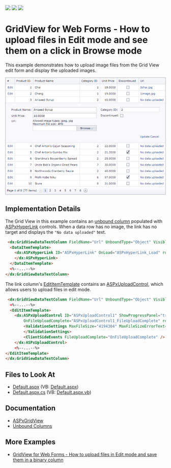 <!-- default badges list -->
![](https://img.shields.io/endpoint?url=https://codecentral.devexpress.com/api/v1/VersionRange/128536085/15.1.3%2B)
[![](https://img.shields.io/badge/Open_in_DevExpress_Support_Center-FF7200?style=flat-square&logo=DevExpress&logoColor=white)](https://supportcenter.devexpress.com/ticket/details/E4644)
[![](https://img.shields.io/badge/📖_How_to_use_DevExpress_Examples-e9f6fc?style=flat-square)](https://docs.devexpress.com/GeneralInformation/403183)
<!-- default badges end -->

# GridView for Web Forms - How to upload files in Edit mode and see them on a click in Browse mode

This example demonstrates how to upload image files from the Grid View edit form and display the uploaded images. 

![Grid View - Links in grid](unbound-column-with-links.png)

## Implementation Details

The Grid View in this example contains an [unbound column](https://docs.devexpress.com/AspNet/3732/components/grid-view/concepts/data-representation-basics/columns/unbound-columns) populated with [ASPxHyperLink](https://docs.devexpress.com/AspNet/DevExpress.Web.ASPxHyperLink) controls. When a data row has no image, the link has no target and displays the `"No data uploaded"` text.

```aspx
 <dx:GridViewDataTextColumn FieldName="Url" UnboundType="Object" VisibleIndex="6">
  <DataItemTemplate>
    <dx:ASPxHyperLink ID="ASPxHyperLink" OnLoad="ASPxHyperLink_Load" runat="server" Target="_blank" Text="No data uploaded">
    </dx:ASPxHyperLink>
  </DataItemTemplate>
  <%--...--%>
</dx:GridViewDataTextColumn>
```

The link column's [EditItemTemplate](https://docs.devexpress.com/AspNet/DevExpress.Web.GridViewDataColumn.EditItemTemplate) contains an [ASPxUploadControl](https://docs.devexpress.com/AspNet/DevExpress.Web.ASPxUploadControl), which allows users to upload files in edit mode. 

```aspx
 <dx:GridViewDataTextColumn FieldName="Url" UnboundType="Object" VisibleIndex="6">
  <%--...--%>
  <EditItemTemplate>
    <dx:ASPxUploadControl ID="ASPxUploadControl1" ShowProgressPanel="true" UploadMode="Auto" AutoStartUpload="true" FileUploadMode="OnPageLoad"
        OnFileUploadComplete="ASPxUploadControl1_FileUploadComplete" runat="server">
        <ValidationSettings MaxFileSize="4194304" MaxFileSizeErrorText="Size of the uploaded file exceeds maximum file size" AllowedFileExtensions=".jpg,.jpeg">
        </ValidationSettings>
        <ClientSideEvents FileUploadComplete="OnFileUploadComplete" />
    </dx:ASPxUploadControl>
    <%--...--%>
</EditItemTemplate>
</dx:GridViewDataTextColumn>
```

## Files to Look At
<!-- default file list -->
- [Default.aspx](./CS/Default.aspx) (VB: [Default.aspx](./VB/Default.aspx))
- [Default.aspx.cs](./CS/Default.aspx.cs) (VB: [Default.aspx.vb](./VB/Default.aspx.vb))
<!-- default file list end -->

## Documentation

- [ASPxGridView](https://docs.devexpress.com/AspNet/DevExpress.Web.ASPxGridView)
- [Unbound Columns](https://docs.devexpress.com/AspNet/3732/components/grid-view/concepts/data-representation-basics/columns/unbound-columns)

## More Examples

- [GridView for Web Forms - How to upload files in Edit mode and save them in a binary column](https://github.com/DevExpress-Examples/aspxgridview-how-to-upload-files-in-edit-mode-and-save-them-in-a-binary-column-t285123)
